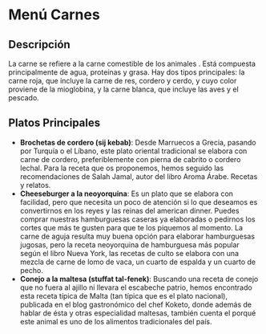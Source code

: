 # Menú Carnes

## Descripción
La carne se refiere a la carne comestible de los animales . Está compuesta principalmente de agua, proteínas y grasa. Hay dos tipos principales: la carne roja, que incluye la carne de res, cordero y cerdo, y cuyo color proviene de la mioglobina, y la carne blanca, que incluye las aves y el pescado.

## Platos Principales
- **Brochetas de cordero (sij kebab)**: Desde Marruecos a Grecia, pasando por Turquía o el Líbano, este plato oriental tradicional se elabora con carne de cordero, preferiblemente con pierna de cabrito o cordero lechal. Para la receta que os proponemos, hemos seguido las recomendaciones de Salah Jamal, autor del libro Aroma Árabe. Recetas y relatos.
- **Cheeseburger a la neoyorquina**: Es un plato que se elabora con facilidad, pero que necesita un poco de atención si lo que deseamos es convertirnos en los reyes y las reinas del american dinner. Puedes comprar nuestras hamburguesas caseras ya elaboradas o pedirnos los cortes que más te gusten para que te los piquemos al momento. La carne de aguja resulta muy buena opción para elaborar hamburguesas jugosas, pero la receta neoyorquina de hamburguesa más popular según el libro Nueva York, las recetas de culto se elabora con una mezcla de carne de lomo de vaca, un cuarto de espalda y un cuarto de pecho.
- **Conejo a la maltesa (stuffat tal-fenek)**: Buscando una receta de conejo que no fuera al ajillo ni llevara el escabeche patrio, hemos encontrado esta receta típica de Malta (tan típica que es el plato nacional), publicada en el blog gastronómico del chef Koketo, donde además de hablar de ésta y otras especialidad maltesas, también cuenta el porqué este animal es uno de los alimentos tradicionales del país.